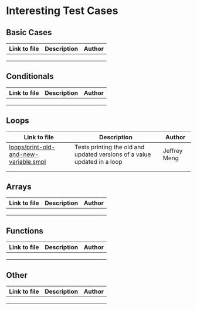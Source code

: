 # Interesting Test Cases

## Basic Cases
| Link to file | Description | Author |
|--------------|-------------|--------|
|              |             |        |
|              |             |        |
|              |             |        |
## Conditionals
| Link to file | Description | Author |
|--------------|-------------|--------|
|              |             |        |
|              |             |        |
|              |             |        |
## Loops
| Link to file | Description | Author |
|--------------|-------------|--------|
|  [loops/print-old-and-new-variable.smpl](loops/print-old-and-new-variable.smpl)  |Tests printing the old and updated versions of a value updated in a loop|Jeffrey Meng|
|              |             |        |
|              |             |        |
## Arrays
| Link to file | Description | Author |
|--------------|-------------|--------|
|              |             |        |
|              |             |        |
|              |             |        |
## Functions
| Link to file | Description | Author |
|--------------|-------------|--------|
|              |             |        |
|              |             |        |
|              |             |        |
## Other
| Link to file | Description | Author |
|--------------|-------------|--------|
|              |             |        |
|              |             |        |
|              |             |        |
